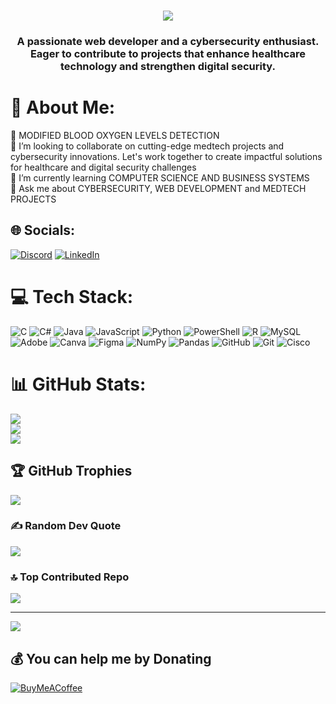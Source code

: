<h1 align="center">
  <img src="https://readme-typing-svg.herokuapp.com/?lines=Hola,+👋;I'm+Jaya+Darshini...;Welcome+to+my+Universe!&center=true&size=35&width=500&height=70">
</h1>
<p align="center">
<h3 align="center">A passionate web developer and a cybersecurity enthusiast. Eager to contribute to projects that enhance healthcare technology and strengthen digital security.</h3>

# 💫 About Me:
🔭 MODIFIED BLOOD OXYGEN LEVELS DETECTION<br>👯 I’m looking to collaborate on cutting-edge medtech projects and cybersecurity innovations. Let's work together to create impactful solutions for healthcare and digital security challenges<br>🌱 I’m currently learning COMPUTER SCIENCE AND BUSINESS SYSTEMS<br>💬 Ask me about CYBERSECURITY, WEB DEVELOPMENT and MEDTECH PROJECTS<br>


## 🌐 Socials:
[![Discord](https://img.shields.io/badge/Discord-%237289DA.svg?logo=discord&logoColor=white)](https://discord.gg/jayadarshinig_59375) [![LinkedIn](https://img.shields.io/badge/LinkedIn-%230077B5.svg?logo=linkedin&logoColor=white)](https://linkedin.com/in/https://in.linkedin.com/in/jaya-darshini-ganesh-srinivasan-b88736227) 

# 💻 Tech Stack:
![C](https://img.shields.io/badge/c-%2300599C.svg?style=plastic&logo=c&logoColor=white) ![C#](https://img.shields.io/badge/c%23-%23239120.svg?style=plastic&logo=csharp&logoColor=white) ![Java](https://img.shields.io/badge/java-%23ED8B00.svg?style=plastic&logo=openjdk&logoColor=white) ![JavaScript](https://img.shields.io/badge/javascript-%23323330.svg?style=plastic&logo=javascript&logoColor=%23F7DF1E) ![Python](https://img.shields.io/badge/python-3670A0?style=plastic&logo=python&logoColor=ffdd54) ![PowerShell](https://img.shields.io/badge/PowerShell-%235391FE.svg?style=plastic&logo=powershell&logoColor=white) ![R](https://img.shields.io/badge/r-%23276DC3.svg?style=plastic&logo=r&logoColor=white) ![MySQL](https://img.shields.io/badge/mysql-4479A1.svg?style=plastic&logo=mysql&logoColor=white) ![Adobe](https://img.shields.io/badge/adobe-%23FF0000.svg?style=plastic&logo=adobe&logoColor=white) ![Canva](https://img.shields.io/badge/Canva-%2300C4CC.svg?style=plastic&logo=Canva&logoColor=white) ![Figma](https://img.shields.io/badge/figma-%23F24E1E.svg?style=plastic&logo=figma&logoColor=white) ![NumPy](https://img.shields.io/badge/numpy-%23013243.svg?style=plastic&logo=numpy&logoColor=white) ![Pandas](https://img.shields.io/badge/pandas-%23150458.svg?style=plastic&logo=pandas&logoColor=white) ![GitHub](https://img.shields.io/badge/github-%23121011.svg?style=plastic&logo=github&logoColor=white) ![Git](https://img.shields.io/badge/git-%23F05033.svg?style=plastic&logo=git&logoColor=white) ![Cisco](https://img.shields.io/badge/cisco-%23049fd9.svg?style=plastic&logo=cisco&logoColor=black)
# 📊 GitHub Stats:
![](https://github-readme-stats.vercel.app/api?username=jayadarshinig0609&theme=radical&hide_border=false&include_all_commits=false&count_private=false)<br/>
![](https://github-readme-streak-stats.herokuapp.com/?user=jayadarshinig0609&theme=radical&hide_border=false)<br/>
![](https://github-readme-stats.vercel.app/api/top-langs/?username=jayadarshinig0609&theme=radical&hide_border=false&include_all_commits=false&count_private=false&layout=compact)

## 🏆 GitHub Trophies
![](https://github-profile-trophy.vercel.app/?username=jayadarshinig0609&theme=radical&no-frame=false&no-bg=false&margin-w=4)

### ✍️ Random Dev Quote
![](https://quotes-github-readme.vercel.app/api?type=horizontal&theme=radical)

### 🔝 Top Contributed Repo
![](https://github-contributor-stats.vercel.app/api?username=jayadarshinig0609&limit=5&theme=dark&combine_all_yearly_contributions=true)

---
[![](https://visitcount.itsvg.in/api?id=jayadarshinig0609&icon=0&color=4)](https://visitcount.itsvg.in)

  ## 💰 You can help me by Donating
  [![BuyMeACoffee](https://img.shields.io/badge/Buy%20Me%20a%20Coffee-ffdd00?style=for-the-badge&logo=buy-me-a-coffee&logoColor=black)](buymeacoffee.com/jayadarshinig) 

  
<!-- Proudly created with GPRM ( https://gprm.itsvg.in ) -->

